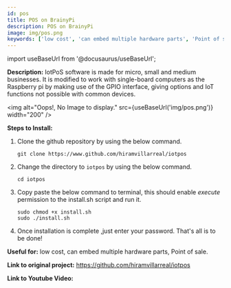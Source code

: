 ```yaml
---
id: pos
title: POS on BrainyPi
description: POS on BrainyPi
image: img/pos.png
keywords: ['low cost', 'can embed multiple hardware parts', 'Point of sale']
---
```



import useBaseUrl from '@docusaurus/useBaseUrl';



**Description:** IotPoS software is made for micro, small and medium businesses. It is 
modified to work with single-board computers as the Raspberry pi by making 
use of the GPIO interface, giving options and IoT functions not possible with 
common devices. 

<img alt="Oops!, No Image to display." src={useBaseUrl('img/pos.png')} width="200" />

**Steps to Install:**

1. Clone the github repository by using the below command.
    ```
    git clone https://www.github.com/hiramvillarreal/iotpos
    ```
2. Change the directory to `iotpos` by using the below command.
   ```
   cd iotpos
   ```
3. Copy paste the below command to terminal, this should enable _execute_ permission to the
   install.sh script and run it.
    ```  
   sudo chmod +x install.sh
   sudo ./install.sh
   ```
4. Once installation is complete ,just enter your password. That's all is to be done!


**Useful for:** low cost, can embed multiple hardware parts, Point of sale. 

**Link to original project:** https://github.com/hiramvillarreal/iotpos

**Link to Youtube Video:** <!-- Link to the Youtube video. --> 